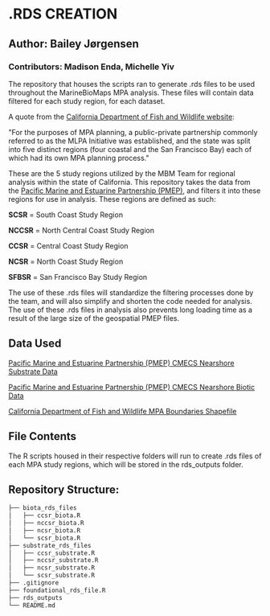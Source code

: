 # .RDS CREATION
## Author: Bailey Jørgensen
### Contributors: Madison Enda, Michelle Yiv

The repository that houses the scripts ran to generate .rds files to be used throughout the MarineBioMaps MPA analysis. These files will contain data filtered for each study region, for each dataset. 

A quote from the [California Department of Fish and Wildlife website](https://wildlife.ca.gov/Conservation/Marine/MPAs/MLPA):

"For the purposes of MPA planning, a public-private partnership commonly referred to as the MLPA Initiative was established, and the state was split into five distinct regions (four coastal and the San Francisco Bay) each of which had its own MPA planning process." 

These are the 5 study regions utilized by the MBM Team for regional analysis within the state of California. This repository takes the data from the [Pacific Marine and Estuarine Partnership (PMEP)](https://www.pacificfishhabitat.org/data/), and filters it into these regions for use in analysis. These regions are defined as such:

**SCSR** = South Coast Study Region

**NCCSR** = North Central Coast Study Region

**CCSR** = Central Coast Study Region

**NCSR** = North Coast Study Region

**SFBSR** = San Francisco Bay Study Region

The use of these .rds files will standardize the filtering processes done by the team, and will also simplify and shorten the code needed for analysis. The use of these .rds files in analysis also prevents long loading time as a result of the large size of the geospatial PMEP files.

## Data Used
[Pacific Marine and Estuarine Partnership (PMEP) CMECS Nearshore Substrate Data](https://www.pacificfishhabitat.org/data/nearshore-cmecs-substrate-habitat/)

[Pacific Marine and Estuarine Partnership (PMEP) CMECS Nearshore Biotic Data](https://www.pacificfishhabitat.org/data/nearshore-cmecs-biotic-habitat/)

[California Department of Fish and Wildlife MPA Boundaries Shapefile](https://data.ca.gov/dataset/california-marine-protected-areas-ds582)

## File Contents

The R scripts housed in their respective folders will run to create .rds files of each MPA study regions, which will be stored in the rds_outputs folder.

## Repository Structure:
```bash
├── biota_rds_files
│   ├── ccsr_biota.R
│   ├── nccsr_biota.R
│   ├── ncsr_biota.R
│   └── scsr_biota.R
├── substrate_rds_files
│   ├── ccsr_substrate.R
│   ├── nccsr_substrate.R
│   ├── ncsr_substrate.R
│   └── scsr_substrate.R
├── .gitignore
├── foundational_rds_file.R
├── rds_outputs
└── README.md
```


